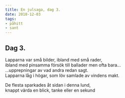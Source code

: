 ```yaml
---
title: En julsaga, dag 3.
date: 2018-12-03
tags:
- påhitt
- sant
---
```


## Dag 3.
Lapparna var små bilder, ibland med små rader,\
ibland med pinsamma försök till ballader men ofta bara...\
...upprepningar av vad andra redan sagt.\
Lapparna låg i högar, som löv samlade av vindens makt.

De flesta sparkades åt sidan i denna lund,\
knappt värda en blick, tanke eller en sekund
